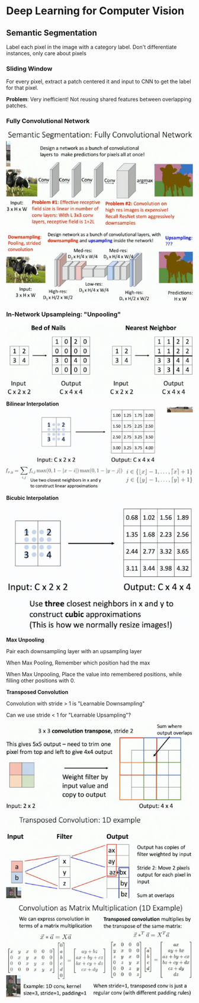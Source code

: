 # Deep Learning for Computer Vision

## Semantic Segmentation

Label each pixel in the image with a category label. Don't differentiate instances, only care about pixels

### Sliding Window

For every pixel, extract a patch centered it and input to CNN to get the label for that pixel.

**Problem**: Very inefficient! Not reusing shared features between overlapping patches.

### Fully Convolutional Network

![](../../img/Learning/DLCV/SS_1.png)

![](../../img/Learning/DLCV/SS_2.png)

### In-Network Upsampleing: "Unpooling"

![alt text](../../img/Learning/DLCV/SS_3.png)

**Bilinear Interpolation**
![alt text](../../img/Learning/DLCV/SS_4.png)

**Bicubic Interpolation**

![alt text](../../img/Learning/DLCV/SS_5.png)

**Max Unpooling**

Pair each downsampling layer with an upsampling layer

When Max Pooling, Remember which position had the max

When Max Unpooling, Place the value into remembered positions, while filling other positions with 0.

**Transposed Convolution**

Convolution with stride > 1 is "Learnable Downsampling"

Can we use stride < 1 for "Learnable Upsampling"?

![](../../img/Learning/DLCV/SS_6.png)

![](../../img/Learning/DLCV/SS_7.png)

![](../../img/Learning/DLCV/SS_8.png)